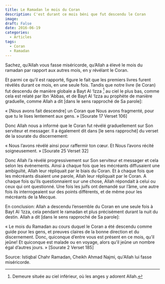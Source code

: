 ```yaml
---
title: Le Ramadan le mois du Coran
description: C'est durant ce mois béni que fut descendu le Coran
image: 
draft: False
date: 2016-06-19
categories: 
  - Articles
tags: 
  - Coran
  - Ramadan
---
```


Sachez, qu’Allah vous fasse miséricorde, qu’Allah a élevé le mois du ramadan par rapport aux autres mois, en y révélant le Coran.

Et parmi ce qu’il est rapporté, figure le fait que les premiers livres furent révélés durant ce mois, en une seule fois. Tandis que notre livre (le Coran) fut descendu de manière globale a Bayt Al ‘Izza [^1] au ciel le plus bas, comme cela est relaté par Ibn ‘Abbas, et de Bayt Al ‘Izza au prophète de manière graduelle, comme Allah a dit [dans le sens rapproché de Sa parole]:

« [Nous avons fait descendre] un Coran que Nous avons fragmenté, pour que tu le lises lentement aux gens. » [Sourate 17 Verset 106]

Donc Allah nous a informé que le Coran fut révélé graduellement sur Son serviteur et messager. Il a également dit dans [le sens rapproché] du verset de la sourate du discernement:

« Nous l’avons révélé ainsi pour raffermir ton cœur. Et Nous l’avons récité soigneusement. » [Sourate 25 Verset 32]

Donc Allah l’a révélé progressivement sur Son serviteur et messager et cela selon les événements. Ainsi à chaque fois que les mécréants diffusaient une ambiguïté, Allah leur répliquait par le biais du Coran. Et à chaque fois que les mécréants disaient une parole, Allah leur répliquait par le Coran. A chaque fois qu’ils questionnaient sur une chose, Allah répondait à celui ou ceux qui ont questionné. Une fois les juifs ont demandé sur l’âme, une autre fois ils interrogeaient sur des points différents, et de même pour les mécréants de la Mecque.

En conclusion: Allah a descendu l’ensemble du Coran en une seule fois à Bayt Al ‘Izza, cela pendant le ramadan et plus précisément durant la nuit du destin. Allah a dit [dans le sens rapproché de Sa parole]:

« Le mois du Ramadan au cours duquel le Coran a été descendu comme guide pour les gens, et preuves claires de la bonne direction et du discernement. Donc, quiconque d’entre vous est présent en ce mois, qu’il jeûne! Et quiconque est malade ou en voyage, alors qu’il jeûne un nombre égal d’autres jours. » [Sourate 2 Verset 185]

[^1]: Demeure située au ciel inférieur, où les anges y adorent Allah.

Source: Istiqbal Chahr Ramadan, Cheikh Ahmad Najmi, qu'Allah lui fasse miséricorde.